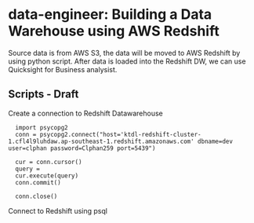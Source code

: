 # data-engineer: Building a Data Warehouse using AWS Redshift
Source data is from AWS S3, the data will be moved to AWS Redshift by using python script.
After data is loaded into the Redshift DW, we can use Quicksight for Business analysist.

## Scripts - Draft
Create a connection to Redshift Datawarehouse

```
  import psycopg2
  conn = psycopg2.connect("host='ktdl-redshift-cluster-1.cfl4l9luhdaw.ap-southeast-1.redshift.amazonaws.com' dbname=dev user=clphan password=Clphan259 port=5439")

  cur = conn.cursor()
  query = 
  cur.execute(query)
  conn.commit()

  conn.close()
```

Connect to Redshift using psql
```psql -h ktdl-redshift-cluster-1.cfl4l9luhdaw.ap-southeast-1.redshift.amazonaws.com -U clphan -d dev -p 5439
```



